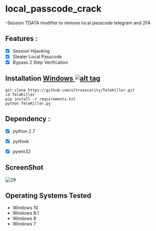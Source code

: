 # local_passcode_crack
-Session TDATA modifier to remove local passcode telegram and 2FA

## Features :

- [x] Session Hijacking 
- [x] Stealer Local Passcode
- [x] Bypass 2 Step Verification

## Installation [Windows ](https://wikipedia.org/wiki/Microsoft_Windows)[![alt tag](http://icons.iconarchive.com/icons/tatice/cristal-intense/32/Windows-icon.png)](https://fr.wikipedia.org/wiki/Microsoft_Windows)

```
git clone https://github.com/ultrasecurity/TeleKiller.git
cd TeleKiller
pip install -r requirements.txt
python TeleKiller.py
```

## Dependency :

- [x] python 2.7
- [x] pyHook
- [x] pywin32


## ScreenShot
![29](https://user-images.githubusercontent.com/34939571/55636965-48a7ff80-57d9-11e9-8a65-f4023358830d.jpg)

## Operating Systems Tested

- Windows 10
- Windows 8.1
- Windows 8
- Windows 7

